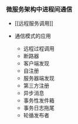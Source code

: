 ### 微服务架构中进程间通信
- [[远程服务调用]]


- 通信模式的应用
	- 远程过程调用
	- 断路器
	- 客户端发现
	- 自注册
	- 服务器端发现
	- 第三方注册
	- 异步消息
	- 事务性发件箱
	- 事务日志拖尾
	- 轮循发布者
